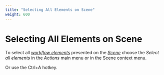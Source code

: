 ```yaml
---
title: "Selecting All Elements on Scene"
weight: 600
---
```



# Selecting All Elements on Scene

To select all [_workflow elements_](../introduction/workflow-elements-and-connections) presented on the [_Scene_](../introduction/workflow-designer-window-components) choose the _Select all elements_ in the _Actions_ main menu or in the Scene context menu.

Or use the Ctrl+A hotkey.
